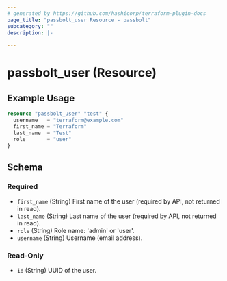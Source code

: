 ```yaml
---
# generated by https://github.com/hashicorp/terraform-plugin-docs
page_title: "passbolt_user Resource - passbolt"
subcategory: ""
description: |-
  
---
```


# passbolt_user (Resource)



## Example Usage

```terraform
resource "passbolt_user" "test" {
  username   = "terraform@example.com"
  first_name = "Terraform"
  last_name  = "Test"
  role       = "user"
}
```

<!-- schema generated by tfplugindocs -->
## Schema

### Required

- `first_name` (String) First name of the user (required by API, not returned in read).
- `last_name` (String) Last name of the user (required by API, not returned in read).
- `role` (String) Role name: 'admin' or 'user'.
- `username` (String) Username (email address).

### Read-Only

- `id` (String) UUID of the user.
